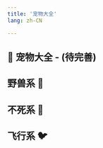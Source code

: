 ```yaml
---
title: '宠物大全'
lang: zh-CN

---
```



## 🐉 宠物大全 - (待完善)

<Valine />

## 野兽系 🦖
<Pet
  :pet="{
    num: '001',
    name: '虎人',
    level: 2,
    type: 'normal',
    images: {
      default: 'https://user-images.githubusercontent.com/78347270/115937668-69804200-a4d3-11eb-88d8-411c3fb1a650.gif',
    },
    race: '兽',
  }"
/>

<Pet
  :pet="{
    num: '002',
    name: '貓妖',
    level: 2,
    type: 'normal',
    images: {
      default: 'https://user-images.githubusercontent.com/78347270/115937654-67b67e80-a4d3-11eb-8328-66a62e20304e.gif',
    },
    race: '兽',
  }"
/>

<Pet
  :pet="{
    num: '003',
    name: '羅剎',
    level: 3,
    type: 'silver',
    images: {
      default: 'https://user-images.githubusercontent.com/78347270/115937667-69804200-a4d3-11eb-8c5f-26aa632e9bb4.gif',
    },
    race: '兽',
  }"
/>

<Pet
  :pet="{
    num: '004',
    name: '貓人',
    level: 3,
    type: 'silver',
    images: {
      default: 'https://user-images.githubusercontent.com/78347270/115937687-6dac5f80-a4d3-11eb-9ba0-89362a0055e4.gif',
    },
    race: '兽',
  }"
/>

<Pet
  :pet="{
    num: '004',
    name: '惡魔貓',
    level: 3,
    type: 'silver',
    images: {
      default: 'https://user-images.githubusercontent.com/78347270/115937679-6be29c00-a4d3-11eb-9769-531c2aaedff0.gif',
    },
    race: '兽',
  }"
/>

<Pet
  :pet="{
    num: '006',
    name: '妖狐',
    level: 4,
    type: 'silver',
    images: {
      default: 'https://user-images.githubusercontent.com/78347270/115937645-65542480-a4d3-11eb-870b-abbe6e95af4f.gif',
    },
    race: '兽',
  }"
/>

<Pet
  :pet="{
    num: '007',
    name: '穴熊',
    level: 3,
    type: 'normal',
    images: {
      default: 'https://raw.githubusercontent.com/crossgate-book/crossgate-images/main/04_%E5%AE%A0%E7%89%A9/%E9%87%8E%E5%85%BD%E7%B3%BB/%E7%A9%B4%E7%86%8A.gif',
    },
    race: '兽',
  }"
/>

<Pet
  :pet="{
    num: '008',
    name: '赤熊',
    level: 5,
    type: 'normal',
    images: {
      default: 'https://user-images.githubusercontent.com/78347270/115937658-684f1500-a4d3-11eb-9304-46bff29e7f66.gif',
    },
    race: '兽',
  }"
/>

<Pet
  :pet="{
    num: '009',
    name: '北極熊',
    level: 5,
    type: 'normal',
    images: {
      default: 'https://user-images.githubusercontent.com/78347270/115937625-61280700-a4d3-11eb-8ea9-cac79a13c12c.gif',
    },
    race: '兽',
  }"
/>

<Pet
  :pet="{
    num: '010',
    name: '赤目黑熊',
    level: 6,
    type: 'silver',
    images: {
      default: 'https://user-images.githubusercontent.com/78347270/115937655-67b67e80-a4d3-11eb-9962-9c511c17ec79.gif',
    },
    race: '兽',
  }"
/>

<Pet
  :pet="{
    num: '011',
    name: '貓熊',
    level: 7,
    type: 'gold',
    images: {
      default: 'https://user-images.githubusercontent.com/78347270/115937691-6edd8c80-a4d3-11eb-90d2-c4e7fddd8e9b.gif',
    },
    race: '兽',
  }"
/>

<Pet
  :pet="{
    num: '012',
    name: '大地鼠',
    level: 1,
    type: 'normal',
    images: {
      default: 'https://user-images.githubusercontent.com/78347270/115937647-65ecbb00-a4d3-11eb-8337-967c67d8aaa6.gif',
    },
    race: '兽',
  }"
/>

<Pet
  :pet="{
    num: '013',
    name: '惡夢鼠',
    level: 2,
    type: 'sliver',
    images: {
      default: 'https://user-images.githubusercontent.com/78347270/115937678-6be29c00-a4d3-11eb-8dbf-e28571541dc0.gif',
    },
    race: '兽',
  }"
/>
<Pet
  :pet="{
    num: '014',
    name: '火焰鼠',
    level: 1,
    type: 'normal',
    images: {
      default: 'https://user-images.githubusercontent.com/78347270/115937678-6be29c00-a4d3-11eb-8dbf-e28571541dc0.gif',
    },
    race: '兽',
  }"
/>
<Pet
  :pet="{
    num: '015',
    name: '寶石鼠',
    level: 2,
    type: 'sliver',
    images: {
      default: 'https://user-images.githubusercontent.com/78347270/115937664-68e7ab80-a4d3-11eb-9502-80b5f76af214.gif',
    },
    race: '兽',
  }"
/>
<Pet
  :pet="{
    num: '016',
    name: '水藍鼠',
    level: 6,
    type: 'gold',
    images: {
      default: 'https://user-images.githubusercontent.com/78347270/115937617-5f5e4380-a4d3-11eb-9e77-75e36722190d.gif',
    },
    race: '兽',
  }"
/>
<Pet
  :pet="{
    num: '017',
    name: '鼠王',
    level: 7,
    type: 'gold',
    images: {
      default: 'https://user-images.githubusercontent.com/78347270/115937697-6f762300-a4d3-11eb-8a70-e4636bfc3ed9.gif',
    },
    race: '兽',
  }"
/>
<Pet
  :pet="{
    num: '018',
    name: '地獄看門犬',
    level: 4,
    type: 'normal',
    images: {
      default: 'https://user-images.githubusercontent.com/78347270/115937639-6422f780-a4d3-11eb-849b-0270d9b66f45.gif',
    },
    race: '兽',
  }"
/>
<Pet
  :pet="{
    num: '019',
    name: '巨狼',
    level: 4,
    type: 'normal',
    images: {
      default: 'https://user-images.githubusercontent.com/78347270/115937628-61c09d80-a4d3-11eb-8313-3a6ab2d00c14.gif',
    },
    race: '兽',
  }"
/>
<Pet
  :pet="{
    num: '020',
    name: '地狱猎犬',
    level: 5,
    type: 'sliver',
    images: {
      default: 'https://user-images.githubusercontent.com/78347270/115937641-6422f780-a4d3-11eb-9153-37903518b5e2.gif',
    },
    race: '兽',
  }"
/>
<Pet
  :pet="{
    num: '021',
    name: '地獄妖犬',
    level: 5,
    type: 'sliver',
    images: {
      default: 'https://user-images.githubusercontent.com/78347270/115937638-638a6100-a4d3-11eb-9d62-84d666e758a8.gif',
    },
    race: '兽',
  }"
/>

<Pet
  :pet="{
    num: '159',
    name: '山飞甲',
    level: 5,
    type: 'normal',
    images: {
      default: 'https://user-images.githubusercontent.com/78347270/115938931-3dff5680-a4d7-11eb-9285-309c0e4f8565.gif',
    },
    race: '兽',
  }"
/>

<Pet
  :pet="{
    num: '160',
    name: '独角兽',
    level: 6,
    type: 'sliver',
    images: {
      default: 'https://user-images.githubusercontent.com/78347270/115937676-6b4a0580-a4d3-11eb-9992-78dd72da9d7b.gif',
    },
    race: '兽',
  }"
/>
<Pet
  :pet="{
    num: '161',
    name: '天马',
    level: 5,
    type: 'normal',
    images: {
      default: 'https://user-images.githubusercontent.com/78347270/115937613-5ec5ad00-a4d3-11eb-94c6-547aba8a6b07.gif',
    },
    race: '兽',
  }"
/>
<Pet
  :pet="{
    num: '162',
    name: '麒麟',
    level: 6,
    type: 'sliver',
    images: {
      default: 'https://user-images.githubusercontent.com/78347270/115937702-700eb980-a4d3-11eb-80ca-bc7c58a43494.gif',
    },
    race: '兽',
  }"
/>
<Pet
  :pet="{
    num: '163',
    name: '地底龟',
    level: 3,
    type: 'normal',
    images: {
      default: 'https://user-images.githubusercontent.com/78347270/115937637-638a6100-a4d3-11eb-8ca6-0b9eb09e7d2f.gif',
    },
    race: '兽',
  }"
/>
<Pet
  :pet="{
    num: '164',
    name: '海底龟',
    level: 4,
    type: 'sliver',
    images: {
      default: 'https://user-images.githubusercontent.com/78347270/115937680-6c7b3280-a4d3-11eb-9f6e-f9452d569bb0.gif',
    },
    race: '兽',
  }"
/>
<Pet
  :pet="{
    num: '165',
    name: '火焰龟',
    level: 3,
    type: 'normal',
    images: {
      default: 'https://user-images.githubusercontent.com/78347270/115937648-65ecbb00-a4d3-11eb-9b31-ce389fc664a0.gif',
    },
    race: '兽',
  }"
/>
<Pet
  :pet="{
    num: '166',
    name: '硬壳龟',
    level: 4,
    type: 'sliver',
    images: {
      default: 'https://user-images.githubusercontent.com/78347270/115937693-6edd8c80-a4d3-11eb-8e61-2708160c700d.gif',
    },
    race: '兽',
  }"
/>

<Pet
  :pet="{
    num: '1012',
    name: '改造大地鼠',
    level: -1,
    type: '',
    images: {
      default: 'https://user-images.githubusercontent.com/78347270/115937647-65ecbb00-a4d3-11eb-8337-967c67d8aaa6.gif',
    },
    race: '兽',
  }"
/>
<Pet
  :pet="{
    num: '1014',
    name: '改造火焰鼠',
    level: -1,
    type: '',
    images: {
      default: 'https://user-images.githubusercontent.com/78347270/115937649-66855180-a4d3-11eb-8b9b-86fe18544cee.gif',
    },
    race: '兽',
  }"
/>
<Pet
  :pet="{
    num: '1021',
    name: '改造地狱妖犬',
    level: -1,
    type: '',
    images: {
      default: 'https://user-images.githubusercontent.com/78347270/115937651-66855180-a4d3-11eb-950c-f045e942e66d.gif',
    },
    race: '兽',
  }"
/>



















## 不死系 🧟
<Pet
  :pet="{
    num: '022',
    name: '僵尸',
    level: 2,
    type: 'normal',
    images: {
      default: 'https://user-images.githubusercontent.com/78347270/115939414-0c878a80-a4d9-11eb-8742-1cefb0acd4bc.gif',
    },
    race: '不死',
  }"
/>
<Pet
  :pet="{
    num: '023',
    name: '丧尸',
    level: 3,
    type: 'sliver',
    images: {
      default: 'https://user-images.githubusercontent.com/78347270/115939416-0c878a80-a4d9-11eb-8e75-8195035b10d1.gif',
    },
    race: '不死',
  }"
/>
<Pet
  :pet="{
    num: '024',
    name: '食尸鬼',
    level: 2,
    type: 'normal',
    images: {
      default: 'https://user-images.githubusercontent.com/78347270/115939424-0ee9e480-a4d9-11eb-84ac-37cce382abaa.gif',
    },
    race: '不死',
  }"
/>
<Pet
  :pet="{
    num: '025',
    name: '腐尸',
    level: 2,
    type: 'normal',
    images: {
      default: 'https://user-images.githubusercontent.com/78347270/115939419-0db8b780-a4d9-11eb-88c2-e147e0b7e275.gif',
    },
    race: '不死',
  }"
/>

<Pet
  :pet="{
    num: '026',
    name: '木乃伊',
    level: 4,
    type: 'sliver',
    images: {
      default: 'https://user-images.githubusercontent.com/78347270/115939450-15785c00-a4d9-11eb-830e-75b6b4e05ebc.gif',
    },
    race: '不死',
  }"
/>

<Pet
  :pet="{
    num: '027',
    name: '骷髅战士',
    level: 3,
    type: 'normal',
    images: {
      default: 'https://user-images.githubusercontent.com/78347270/115939441-13160200-a4d9-11eb-930a-50ec1213bb24.gif',
    },
    race: '不死',
  }"
/>
<Pet
  :pet="{
    num: '028',
    name: '血骷髅',
    level: 4,
    type: 'sliver',
    images: {
      default: 'https://user-images.githubusercontent.com/78347270/115939459-17dab600-a4d9-11eb-987f-a390c5b4eeb4.gif',
    },
    race: '不死',
  }"
/>
<Pet
  :pet="{
    num: '029',
    name: '地狱骷髅',
    level: 3,
    type: 'normlal',
    images: {
      default: 'https://user-images.githubusercontent.com/78347270/115939455-16a98900-a4d9-11eb-8216-0b8d855b85c0.gif',
    },
    race: '不死',
  }"
/>
<Pet
  :pet="{
    num: '030',
    name: '武装骷髅',
    level: 4,
    type: 'normal',
    images: {
      default: 'https://user-images.githubusercontent.com/78347270/115939418-0d202100-a4d9-11eb-9668-972258e3a3ba.gif',
    },
    race: '不死',
  }"
/>
<Pet
  :pet="{
    num: '031',
    name: '骷髅海盗',
    level: 4,
    type: 'normal',
    images: {
      default: 'https://user-images.githubusercontent.com/78347270/115939442-13160200-a4d9-11eb-9daa-efa13e5fb710.gif',
    },
    race: '不死',
  }"
/>
<Pet
  :pet="{
    num: '032',
    name: '幽灵',
    level: 3,
    type: 'normal',
    images: {
      default: 'https://user-images.githubusercontent.com/78347270/115939420-0db8b780-a4d9-11eb-95cb-c2f1b2e93749.gif',
    },
    race: '不死',
  }"
/>
<Pet
  :pet="{
    num: '033',
    name: '鬼灵',
    level: 5,
    type: 'sliver',
    images: {
      default: 'https://user-images.githubusercontent.com/78347270/115939429-10b3a800-a4d9-11eb-91a2-533c5042cfdf.gif',
    },
    race: '不死',
  }"
/>
<Pet
  :pet="{
    num: '034',
    name: '亡灵',
    level: 5,
    type: 'sliver',
    images: {
      default: 'https://user-images.githubusercontent.com/78347270/115939446-14472f00-a4d9-11eb-960c-084545399ef8.gif',
    },
    race: '不死',
  }"
/>

<Pet
  :pet="{
    num: '035',
    name: '死灵',
    level: 4,
    type: 'normal',
    images: {
      default: 'https://user-images.githubusercontent.com/78347270/115939457-17421f80-a4d9-11eb-80be-c8398c41588b.gif',
    },
    race: '不死',
  }"
/>

<Pet
  :pet="{
    num: '167',
    name: '镰刀魔',
    level: 6,
    type: 'normal',
    images: {
      default: 'https://user-images.githubusercontent.com/78347270/115939444-13ae9880-a4d9-11eb-8125-9fcc052353c2.gif',
    },
    race: '不死',
  }"
/>

<Pet
  :pet="{
    num: '168',
    name: '暗黑僧侣',
    level: 7,
    type: 'sliver',
    images: {
      default: 'https://user-images.githubusercontent.com/78347270/115939435-114c3e80-a4d9-11eb-99de-fa856295112c.gif',
    },
    race: '不死',
  }"
/>

<Pet
  :pet="{
    num: '169',
    name: '斩首者',
    level: 7,
    type: 'sliver',
    images: {
      default: 'https://user-images.githubusercontent.com/78347270/115939417-0d202100-a4d9-11eb-8d01-552e35d5520c.gif',
    },
    race: '不死',
  }"
/>

<Pet
  :pet="{
    num: '170',
    name: '冥界死神',
    level: 6,
    type: 'normal',
    images: {
      default: 'https://user-images.githubusercontent.com/78347270/115939425-0f827b00-a4d9-11eb-8f0f-145d7beedd19.gif',
    },
    race: '不死',
  }"
/>
<Pet
  :pet="{
    num: '171',
    name: '牙骨',
    level: 3,
    type: 'normal',
    images: {
      default: 'https://user-images.githubusercontent.com/78347270/115939451-1610f280-a4d9-11eb-9bb9-be8dbcd7cd3e.gif',
    },
    race: '不死',
  }"
/>
<Pet
  :pet="{
    num: '172',
    name: '颚牙',
    level: 4,
    type: 'sliver',
    images: {
      default: 'https://user-images.githubusercontent.com/78347270/115939440-127d6b80-a4d9-11eb-8f06-18993b873da9.gif',
    },
    race: '不死',
  }"
/>
<Pet
  :pet="{
    num: '173',
    name: '巨牙',
    level: 3,
    type: 'normal',
    images: {
      default: 'https://user-images.githubusercontent.com/78347270/115939453-16a98900-a4d9-11eb-925c-44a27c201a12.gif',
    },
    race: '不死',
  }"
/>

<Pet
  :pet="{
    num: '174',
    name: '利牙',
    level: 4,
    type: 'sliver',
    images: {
      default: 'https://user-images.githubusercontent.com/78347270/115939461-18734c80-a4d9-11eb-82d7-6e3958507098.gif',
    },
    race: '不死',
  }"
/>




## 飞行系 🐦

<Pet
  :pet="{
    num: '036',
    name: '小石像怪',
    level: 1,
    type: 'normal',
    images: {
      default: 'https://user-images.githubusercontent.com/78347270/115859776-9ac52780-a46b-11eb-8faf-8b8ffce29bf6.gif',
    },
    race: '飞',
  }"
/>

<Pet
  :pet="{
    num: '037',
    name: '使魔',
    level: 2,
    type: 'normal',
    images: {
      default: 'https://user-images.githubusercontent.com/78347270/115859828-a44e8f80-a46b-11eb-900a-cf65d64da235.gif',
    },
    race: '飞',
  }"
/>

<Pet
  :pet="{
    num: '038',
    name: '水蓝鸟魔',
    level: 3,
    type: 'silver',
    images: {
      default: 'https://user-images.githubusercontent.com/78347270/115859790-9d278180-a46b-11eb-921b-e19a82f43063.gif',
    },
    race: '飞',
  }"
/>

<Pet
  :pet="{
    num: '039',
    name: '小恶魔',
    level: 3,
    type: 'silver',
    images: {
      default: 'https://user-images.githubusercontent.com/78347270/115859778-9b5dbe00-a46b-11eb-9f2c-6b0bd3a266a8.gif',
    },
    race: '飞',
  }"
/>

<Pet
  :pet="{
    num: '040',
    name: '迷你石像怪',
    level: 3,
    type: 'silver',
    images: {
      default: 'https://user-images.githubusercontent.com/78347270/115859872-aadd0700-a46b-11eb-8403-65eeb7bf7ef6.gif',
    },
    race: '飞',
  }"
/>

<Pet
  :pet="{
    num: '041',
    name: '丘比特',
    level: 7,
    type: 'gold',
    images: {
      default: 'https://user-images.githubusercontent.com/78347270/115859795-9dc01800-a46b-11eb-81b4-5cc2adf8a85c.gif',
    },
    race: '飞',
  }"
/>

<Pet
  :pet="{
    num: '042',
    name: '石像怪',
    level: 6,
    type: 'silver',
    images: {
      default: 'https://user-images.githubusercontent.com/78347270/115859804-9f89db80-a46b-11eb-8eef-61dc5e6c67a3.gif',
    },
    race: '飞',
  }"
/>

<Pet
  :pet="{
    num: '043',
    name: '血魔',
    level: 5,
    type: 'normal',
    images: {
      default: 'https://user-images.githubusercontent.com/78347270/115859812-a0bb0880-a46b-11eb-9440-bbae2706bdd9.gif',
    },
    race: '飞',
  }"
/>

<Pet
  :pet="{
    num: '044',
    name: '墮天使',
    level: 6,
    type: 'silver',
    images: {
      default: 'https://user-images.githubusercontent.com/78347270/115859875-ab759d80-a46b-11eb-9347-dbae6aa86ec5.gif',
    },
    race: '飞',
  }"
/>

<Pet
  :pet="{
    num: '045',
    name: '惡魔',
    level: 5,
    type: 'normal',
    images: {
      default: 'https://user-images.githubusercontent.com/78347270/115859867-a9abda00-a46b-11eb-8ba9-d84052c25df6.gif',
    },
    race: '飞',
  }"
/>


<Pet />

<Pet
  :pet="{
    num: '047',
    name: '掃把蝙蝠',
    level: 2,
    type: 'silver',
    images: {
      default: 'https://user-images.githubusercontent.com/78347270/115859807-a0227200-a46b-11eb-836c-8740564fa0c7.gif',
    },
    race: '飞',
  }"
/>

<Pet
  :pet="{
    num: '048',
    name: '迷你蝙蝠',
    level: 1,
    type: 'normal',
    images: {
      default: 'https://user-images.githubusercontent.com/78347270/115859873-aadd0700-a46b-11eb-81a6-7d74afb41509.gif',
    },
    race: '飞',
  }"
/>

<Pet
  :pet="{
    num: '049',
    name: '水果蝙蝠',
    level: 2,
    type: 'silver',
    images: {
      default: 'https://user-images.githubusercontent.com/78347270/115859789-9c8eeb00-a46b-11eb-9282-5663ee3a4638.gif',
    },
    race: '飞',
  }"
/>

<Pet
  :pet="{
    num: '050',
    name: '恶魔蝙蝠',
    level: 7,
    type: 'gold',
    images: {
      default: 'https://user-images.githubusercontent.com/78347270/115859868-aa447080-a46b-11eb-8f0c-51ce967bb68b.gif',
    },
    race: '飞',
  }"
/>

<Pet
  :pet="{
    num: '051',
    name: '天使蝙蝠',
    level: 7,
    type: 'gold',
    images: {
      default: 'https://user-images.githubusercontent.com/78347270/115859783-9c8eeb00-a46b-11eb-9ad0-0b08f99178f9.gif',
    },
    race: '飞',
  }"
/>

<Pet
  :pet="{
    num: '052',
    name: '大蝙蝠',
    level: 2,
    type: 'normal',
    images: {
      default: 'https://user-images.githubusercontent.com/78347270/115859775-9a2c9100-a46b-11eb-90a7-40eb5c522f4e.gif',
    },
    race: '飞',
  }"
/>


<Pet
  :pet="{
    num: '053',
    name: '巨蝙蝠',
    level: 4,
    type: 'normal',
    images: {
      default: 'https://user-images.githubusercontent.com/78347270/115859799-9e58ae80-a46b-11eb-9fd6-de3751952cf2.gif',
    },
    race: '飞',
  }"
/>

<Pet
  :pet="{
    num: '054',
    name: '海蝙蝠',
    level: 4,
    type: 'normal',
    images: {
      default: 'https://user-images.githubusercontent.com/78347270/115859870-aa447080-a46b-11eb-9e91-315bc958fbaa.gif',
    },
    race: '飞',
  }"
/>

<Pet
  :pet="{
    num: '055',
    name: '胖蝙蝠',
    level: 5,
    type: 'silver',
    images: {
      default: 'https://user-images.githubusercontent.com/78347270/115859864-a9abda00-a46b-11eb-9cd7-928163970410.gif',
    },
    race: '飞',
  }"
/>

<Pet
  :pet="{
    num: '056',
    name: '兔耳蝙蝠',
    level: 4,
    type: 'silver',
    images: {
      default: 'https://user-images.githubusercontent.com/78347270/115859832-a57fbc80-a46b-11eb-9ba6-5778532f3f2a.gif',
    },
    race: '飞',
  }"
/>

<Pet
  :pet="{
    num: '175',
    name: '獅鷲獸',
    level: 6,
    type: 'normal',
    images: {
      default: 'https://user-images.githubusercontent.com/78347270/115859859-a9134380-a46b-11eb-9da8-2bb7e8360db5.gif',
    },
    race: '飞',
  }"
  size="big"
/>

<Pet
  :pet="{
    num: '176',
    name: '變種獅鷲獸',
    level: 6,
    type: 'normal',
    images: {
      default: 'https://user-images.githubusercontent.com/78347270/115859836-a57fbc80-a46b-11eb-9325-b1f0a6fcf8a0.gif',
    },
    race: '飞',
  }"
  size="big"
/>

<Pet
  :pet="{
    num: '177',
    name: '布雷歐',
    level: 7,
    type: 'silver',
    images: {
      default: 'https://user-images.githubusercontent.com/78347270/115859802-9e58ae80-a46b-11eb-99cc-4872b40a6e29.gif',
    },
    race: '飞',
  }"
  size="big"
/>

<Pet
  :pet="{
    num: '178',
    name: '依格羅斯',
    level: 7,
    type: 'silver',
    images: {
      default: 'https://user-images.githubusercontent.com/78347270/115859829-a44e8f80-a46b-11eb-82ed-d7f3696ea3d9.gif',
    },
    race: '飞',
  }"
  size="big"
/>

<Pet
  :pet="{
    num: '179',
    name: '托羅帝鳥',
    level: 3,
    type: 'normal',
    images: {
      default: 'https://user-images.githubusercontent.com/78347270/115859805-9f89db80-a46b-11eb-8bbb-66f837860c03.gif',
    },
    race: '飞',
  }"
/>

<Pet
  :pet="{
    num: '180',
    name: '岩地跑者',
    level: 3,
    type: 'normal',
    images: {
      default: 'https://user-images.githubusercontent.com/78347270/115859839-a6b0e980-a46b-11eb-842a-b5981861d912.gif',
    },
    race: '飞',
  }"
/>

<Pet
  :pet="{
    num: '181',
    name: '火焰啄木鳥',
    level: 3,
    type: 'normal',
    images: {
      default: 'https://user-images.githubusercontent.com/78347270/115859791-9d278180-a46b-11eb-8fb2-55fb12582a8f.gif',
    },
    race: '飞',
  }"
/>

<Pet
  :pet="{
    num: '182',
    name: '狂奔鳥',
    level: 3,
    type: 'normal',
    images: {
      default: 'https://user-images.githubusercontent.com/78347270/115859827-a3b5f900-a46b-11eb-8429-8252838fa2b3.gif',
    },
    race: '飞',
  }"
/>

<Pet
  :pet="{
    num: '5208',
    name: '虛弱的雛鳥',
    level: -1,
    type: 'normal',
    images: {
      default: 'https://user-images.githubusercontent.com/78347270/115859827-a3b5f900-a46b-11eb-8429-8252838fa2b3.gif',
    },
    race: '飞',
  }"
/>

<Pet
  :pet="{
    num: '?',
    name: '奇美拉',
    level: -1,
    type: 'normal',
    images: {
      default: 'https://user-images.githubusercontent.com/78347270/115859820-a284cc00-a46b-11eb-9d33-d15929c3f464.gif',
    },
    race: '飞',
  }"
  size="large"
/>

<Pet
  :pet="{
    num: '?',
    name: '艾克尼奇美拉',
    level: -1,
    type: 'normal',
    images: {
      default: 'https://user-images.githubusercontent.com/78347270/115866362-88032080-a474-11eb-8bd7-fb49c55e6c64.gif',
    },
    race: '飞',
  }"
  size="large"
/>

<Pet
  :pet="{
    num: '11514',
    name: '佛魯斯奇美拉',
    level: -1,
    type: 'normal',
    images: {
      default: 'https://user-images.githubusercontent.com/78347270/115859813-a0bb0880-a46b-11eb-908c-421a99db8da4.gif',
    },
    race: '飞',
  }"
  size="large"
/>

<Pet
  :pet="{
    num: '?',
    name: '依鲁特奇美拉',
    level: -1,
    type: 'normal',
    images: {
      default: 'https://user-images.githubusercontent.com/78347270/115866150-39ee1d00-a474-11eb-8e6a-b153ce06f9f8.gif',
    },
    race: '飞',
  }"
  size="large"
/>

<Pet
  :pet="{
    num: '1047',
    name: '改造掃把蝙蝠',
    level: -1,
    type: 'normal',
    images: {
      default: 'https://user-images.githubusercontent.com/78347270/115859807-a0227200-a46b-11eb-836c-8740564fa0c7.gif',
    },
    race: '飞',
  }"
/>


